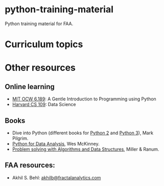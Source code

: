 python-training-material
========================

Python training material for FAA.

# Curriculum topics

# Other resources

## Online learning
* [MIT OCW 6.189][mitocw]: A Gentle Introduction to Programming using Python
* [Harvard CS 109][cs109]: Data Science

## Books
* Dive into Python (different books for [Python 2][dip2] and [Python 3][dip3]), Mark Pilgrim.
* [Python for Data Analysis][mckinney], Wes McKinney.
* [Problem solving with Algorithms and Data Structures][miller], Miller & Ranum.

## FAA resources:
* Akhil S. Behl: akhilb@fractalanalytics.com

<!--links-->
[mitocw]: http://ocw.mit.edu/courses/electrical-engineering-and-computer-science/6-189-a-gentle-introduction-to-programming-using-python-january-iap-2011/index.htm
[cs109]: http://cs109.github.io/2014
[dip2]: http://www.diveintopython.net
[dip3]: http://www.diveintopython3.net
[mckinney]: http://www.amazon.in/Python-For-Data-Analysis-McKinney/dp/9351100065
[miller]: http://interactivepython.org/courselib/static/pythonds/index.html
